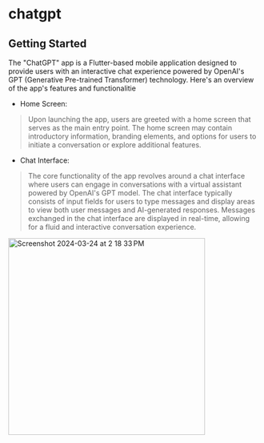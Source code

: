 # chatgpt


## Getting Started

The "ChatGPT" app is a Flutter-based mobile application designed to provide users with an interactive chat experience powered by OpenAI's GPT (Generative Pre-trained Transformer) technology. Here's an overview of the app's features and functionalitie
- Home Screen:
> Upon launching the app, users are greeted with a home screen that serves as the main entry point.
The home screen may contain introductory information, branding elements, and options for users to initiate a conversation or explore additional features.
- Chat Interface:
> The core functionality of the app revolves around a chat interface where users can engage in conversations with a virtual assistant powered by OpenAI's GPT model.
The chat interface typically consists of input fields for users to type messages and display areas to view both user messages and AI-generated responses.
Messages exchanged in the chat interface are displayed in real-time, allowing for a fluid and interactive conversation experience.

<img width="393" alt="Screenshot 2024-03-24 at 2 18 33 PM" src="https://github.com/shadymohamed532001/Copilot-Ai/assets/126605393/22ac4153-0ba0-4571-8574-55687f2b8c90">
